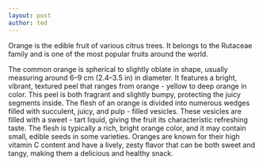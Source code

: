 ```yaml
---
layout: post
author: ted
---
```

Orange is the edible fruit of various citrus trees. It belongs to the Rutaceae family and is one of the most popular fruits around the world.

The common orange is spherical to slightly oblate in shape, usually measuring around 6–9 cm (2.4–3.5 in) in diameter. It features a bright, vibrant, textured peel that ranges from orange - yellow to deep orange in color. This peel is both fragrant and slightly bumpy, protecting the juicy segments inside. The flesh of an orange is divided into numerous wedges filled with succulent, juicy, and pulp - filled vesicles. These vesicles are filled with a sweet - tart liquid, giving the fruit its characteristic refreshing taste. The flesh is typically a rich, bright orange color, and it may contain small, edible seeds in some varieties. Oranges are known for their high vitamin C content and have a lively, zesty flavor that can be both sweet and tangy, making them a delicious and healthy snack.